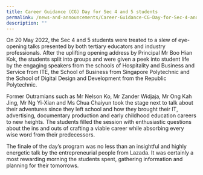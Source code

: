 ```yaml
---
title: Career Guidance (CG) Day for Sec 4 and 5 students
permalink: /news-and-announcements/Career-Guidance-CG-Day-for-Sec-4-and-5-students/
description: ""
---
```

On 20 May 2022, the Sec 4 and 5 students were treated to a slew of eye-opening talks presented by both tertiary educators and industry professionals. After the uplifting opening address by Principal Mr Boo Hian Kok, the students split into groups and were given a peek into student life by the engaging speakers from the schools of Hospitality and Business and Service from ITE, the School of Business from Singapore Polytechnic and the School of Digital Design and Development from the Republic Polytechnic. 

  

Former Outramians such as Mr Nelson Ko, Mr Zander Widjaja, Mr Ong Kah Jing, Mr Ng Yi-Xian and Ms Chua Chaiyun took the stage next to talk about their adventures since they left school and how they brought their IT, advertising, documentary production and early childhood education careers to new heights. The students filled the session with enthusiastic questions about the ins and outs of crafting a viable career while absorbing every wise word from their predecessors. 

  

The finale of the day’s program was no less than an insightful and highly energetic talk by the entrepreneurial people from Lazada. It was certainly a most rewarding morning the students spent, gathering information and planning for their tomorrows.